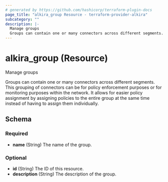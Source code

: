 ```yaml
---
# generated by https://github.com/hashicorp/terraform-plugin-docs
page_title: "alkira_group Resource - terraform-provider-alkira"
subcategory: ""
description: |-
  Manage groups
  Groups can contain one or many connectors across different segments. This grouping of connectors can be for policy enforcement purposes or for monitoring purposes within the network. It allows for easier policy assignment by assigning policies to the entire group at the same time instead of having to assign them individually.
---
```


# alkira_group (Resource)

Manage groups

Groups can contain one or many connectors across different segments. This grouping of connectors can be for policy enforcement purposes or for monitoring purposes within the network. It allows for easier policy assignment by assigning policies to the entire group at the same time instead of having to assign them individually.



<!-- schema generated by tfplugindocs -->
## Schema

### Required

- **name** (String) The name of the group.

### Optional

- **id** (String) The ID of this resource.
- **description** (String) The description of the group.


